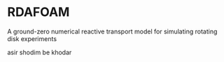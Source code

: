 # RDAFOAM
A ground-zero numerical reactive transport model for simulating rotating disk experiments

asir shodim be khodar
